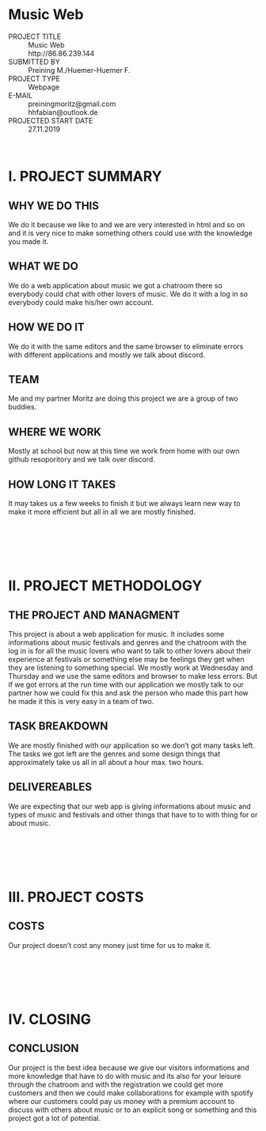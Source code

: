 # Music Web
<dl>
 <dt>PROJECT TITLE</dt>
  <dd>Music Web</dd>  
  <dd>http://86.86.239.144</dd>
 <dt>SUBMITTED BY</dt>
  <dd>Preining M./Huemer-Huemer F.</dd>  
 <dt>PROJECT TYPE</dt>
  <dd>Webpage</dd>  
 <dt>E-MAIL</dt>
  <dd>preiningmoritz@gmail.com</dd>  
  <dd>hhfabian@outlook.de</dd>  
 <dt>PROJECTED START DATE</dt>
  <dd>27.11.2019</dd>  
</dl>





 

# I. PROJECT SUMMARY
## WHY WE DO THIS
 We do it because we like to and we are very interested in html and so on and it is very nice to make something others could use with the knowledge you made it.
## WHAT WE DO
We do a web application about music we got a chatroom there so everybody could chat with other lovers of music. We do it with a log in so everybody could make his/her own account.
## HOW WE DO IT
We do it with the same editors and the same browser to eliminate errors with different applications and mostly we talk about discord.
## TEAM
Me and my partner Moritz are doing this project we are a group of two buddies.
## WHERE WE WORK
Mostly at school but now at this time we work from home with our own github resoporitory and we talk over discord.
## HOW LONG IT TAKES
It may takes us a few weeks to finish it but we always learn new way to make it more efficient but all in all we are mostly finished.
<br>
<br>
<br>
<br>
<br>
<br>
# II. PROJECT METHODOLOGY
## THE PROJECT AND MANAGMENT
This project is about a web application for music. It includes some informations about music festivals and genres and the chatroom with the log in is for all the music lovers who want to talk to other lovers about their experience at festivals or something else may be feelings they get when they are listening to something special. We mostly work at Wednesday and Thursday and we use the same editors and browser to make less errors. But if we got errors at the run time with our application we mostly talk to our partner how we could fix this and ask the person who made this part how he made it this is very easy in a team of two.
## TASK BREAKDOWN
We are mostly finished with our application so we don’t got many tasks left. The tasks we got left are the genres and some design things that approximately take us all in all about a hour max. two hours.
## DELIVEREABLES
We are expecting that our web app is giving informations about music and types of music and festivals and other things that have to to with thing for or about music.
<br>
<br>
<br>
<br>
<br>
<br>
# III. PROJECT COSTS
## COSTS
 Our project doesn’t cost any money just time for us to make it.
<br>
<br>
<br>
<br>
<br>
<br>
# IV. CLOSING
## CONCLUSION
 Our project is the best idea because we give our visitors informations and more knowledge that have to do with music and its also for your leisure through the chatroom and with the registration we could get more customers and then we could make collaborations for example with spotify where our customers could pay us money with a premium account to discuss with others about music or to an explicit song or something and this project got a lot of potential.
